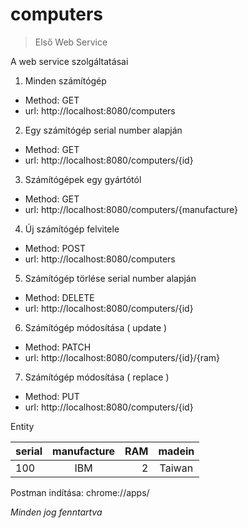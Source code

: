 # computers

> Első Web Service

A web service szolgáltatásai

1. Minden számítógép
- Method: GET
- url: http://localhost:8080/computers
2. Egy számítógép serial number alapján
- Method: GET
- url: http://localhost:8080/computers/{id}
3. Számítógépek egy gyártótól
- Method: GET
- url: http://localhost:8080/computers/{manufacture}
4. Új számítógép felvitele
- Method: POST
- url: http://localhost:8080/computers
5. Számítógép törlése serial number alapján
- Method: DELETE
- url: http://localhost:8080/computers/{id}
6. Számítógép módosítása ( update )
- Method: PATCH
- url: http://localhost:8080/computers/{id}/{ram}
7. Számítógép módosítása ( replace )
- Method: PUT
- url: http://localhost:8080/computers/{id}

Entity

| serial | manufacture | RAM | madein |
| :---- | :----: | ----: | :----: |
| 100 | IBM | 2 | Taiwan |


Postman indítása: chrome://apps/


*Minden jog fenntartva*